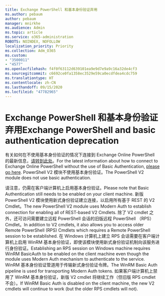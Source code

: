 ```yaml
---
title: Exchange PowerShell 和基本身份验证弃用
ms.author: pebaum
author: pebaum
manager: mnirkhe
ms.audience: Admin
ms.topic: article
ms.service: o365-administration
ROBOTS: NOINDEX, NOFOLLOW
localization_priority: Priority
ms.collection: Adm_O365
ms.custom:
- "3500011"
- "4577"
ms.openlocfilehash: f4f0f63112d639101ea9e9d7e9a9c16a32de4cf3
ms.sourcegitcommit: c6692ce0fa1358ec3529e59ca0ecdfdea4cdc759
ms.translationtype: HT
ms.contentlocale: zh-CN
ms.lasthandoff: 09/15/2020
ms.locfileid: "47782965"
---
```

# <a name="exchange-powershell-and-basic-authentication-deprecation"></a><span data-ttu-id="f07f4-102">Exchange PowerShell 和基本身份验证弃用</span><span class="sxs-lookup"><span data-stu-id="f07f4-102">Exchange PowerShell and basic authentication deprecation</span></span>

<span data-ttu-id="f07f4-103">有关如何在不使用基本身份验证的情况下连接到 Exchange Online PowerShell 的最新信息，[请转到此处](https://aka.ms/exops-docs)。</span><span class="sxs-lookup"><span data-stu-id="f07f4-103">For the latest information about how to connect to Exchange Online PowerShell without the use of Basic Authentication, [please go here](https://aka.ms/exops-docs).</span></span> <span data-ttu-id="f07f4-104">PowerShell V2 模块不使用基本身份验证。</span><span class="sxs-lookup"><span data-stu-id="f07f4-104">The PowerShell V2 module does not use basic authentication.</span></span>

<span data-ttu-id="f07f4-105">请注意，仍需在客户端计算机上启用基本身份验证。</span><span class="sxs-lookup"><span data-stu-id="f07f4-105">Please note that Basic Authentication still needs to be enabled on your client machine.</span></span>
<span data-ttu-id="f07f4-106">新版 PowerShell V2 模块使用新式身份验证建立连接，以启用所有基于 REST 的 V2 Cmdlet。</span><span class="sxs-lookup"><span data-stu-id="f07f4-106">The new PowerShell V2 module uses Modern Auth to establish connection for enabling all of REST-based V2 Cmdlets.</span></span> <span data-ttu-id="f07f4-107">除了 V2 cmdlet 之外，还可访问需要建立远程 PowerShell 会话的旧版远程 PowerShell （RPS） Cmdlet。</span><span class="sxs-lookup"><span data-stu-id="f07f4-107">In addition to V2 cmdlets, it also allows you to access older Remote PowerShell (RPS) Cmdlets which requires a Remote PowerShell session to be established.</span></span> <span data-ttu-id="f07f4-108">在 Windows 计算机上建立 RPS 会话需要在客户端计算机上启用 WinRM 基本身份验证，即使该模块使用新式身份验证机制向该服务进行身份验证。</span><span class="sxs-lookup"><span data-stu-id="f07f4-108">Establishing an RPS session on Windows machine requires WinRM BasicAuth to be enabled on the client machine even though the module uses Modern Auth mechanism to authenticate to the service.</span></span> <span data-ttu-id="f07f4-109">WinRM 基本身份验证管道用于传输新式身份验证令牌。</span><span class="sxs-lookup"><span data-stu-id="f07f4-109">The WinRM Basic Auth pipeline is used for transporting Modern Auth tokens.</span></span> <span data-ttu-id="f07f4-110">如果客户端计算机上禁用了 WinRM 基本身份验证，新版 V2 cmdlet 将继续工作（但旧版 RPS cmdlet 不会）。</span><span class="sxs-lookup"><span data-stu-id="f07f4-110">If WinRM Basic Auth is disabled on the client machine, the new V2 cmdlets will continue to work (but the older RPS cmdlets will not).</span></span>
